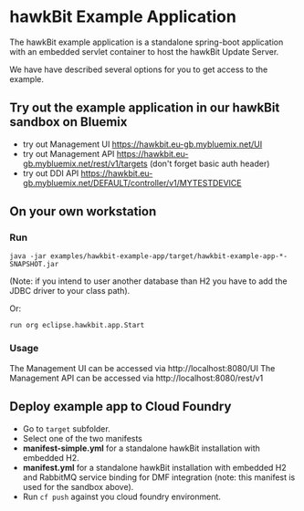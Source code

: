 # hawkBit Example Application
The hawkBit example application is a standalone spring-boot application with an embedded servlet container to host the hawkBit Update Server.

We have have described several options for you to get access to the example.

## Try out the example application in our hawkBit sandbox on Bluemix
- try out Management UI https://hawkbit.eu-gb.mybluemix.net/UI
- try out Management API https://hawkbit.eu-gb.mybluemix.net/rest/v1/targets (don't forget basic auth header)
- try out DDI API https://hawkbit.eu-gb.mybluemix.net/DEFAULT/controller/v1/MYTESTDEVICE

## On your own workstation
### Run
```
java -jar examples/hawkbit-example-app/target/hawkbit-example-app-*-SNAPSHOT.jar
```

(Note: if you intend to user another database than H2 you have to add the JDBC driver to your class path).

Or:

```
run org eclipse.hawkbit.app.Start
```

### Usage
The Management UI can be accessed via http://localhost:8080/UI
The Management API can be accessed via http://localhost:8080/rest/v1

## Deploy example app to Cloud Foundry

- Go to ```target``` subfolder.
- Select one of the two manifests
 - **manifest-simple.yml** for a standalone hawkBit installation with embedded H2.
 - **manifest.yml**  for a standalone hawkBit installation with embedded H2 and RabbitMQ service binding for DMF integration (note: this manifest is used for the sandbox above).
- Run ```cf push``` against you cloud foundry environment.
